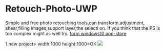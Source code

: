 # Retouch-Photo-UWP
Simple and free photo retouching tools,can transform,adjustment, shear,filling images,support layer,the selecti on. If you think that the PS is too complex might as well try.
[form windows10 app-store](https://www.microsoft.com/store/productId/9N2SVF2769GH)   

1.new project> width:1000 height:1000>OK
![](https://github.com/ysdy44/Retouch-Photo-UWP/blob/master/Screenshots/01.PNG)  



